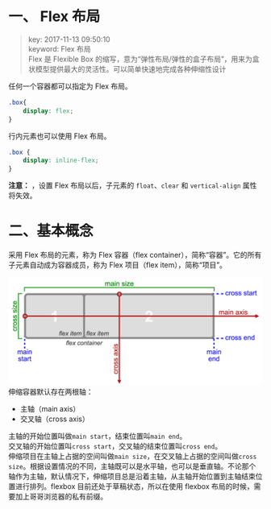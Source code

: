 # 一、 Flex 布局
>key: 2017-11-13 09:50:10  
>keyword: Flex 布局   
Flex 是 Flexible Box 的缩写，意为“弹性布局/弹性的盒子布局”，用来为盒状模型提供最大的灵活性。可以简单快速地完成各种伸缩性设计

任何一个容器都可以指定为 Flex 布局。

```css
.box{
    display: flex;
}
```

行内元素也可以使用 Flex 布局。
```css
.box {
    display: inline-flex;
}
```

**注意：** ，设置 Flex 布局以后，子元素的 `float`、`clear` 和 `vertical-align` 属性将失效。

# 二、基本概念

采用 Flex 布局的元素，称为 Flex 容器（flex container），简称“容器”。它的所有子元素自动成为容器成员，称为 Flex 项目（flex item），简称“项目”。

![ww](./.images/flex-direction-terms.png)
伸缩容器默认存在两根轴：
* 主轴（main axis）
* 交叉轴（cross axis）

主轴的开始位置叫做`main start`，结束位置叫`main end`。  
交叉轴的开始位置叫`cross start`，交叉轴的结束位置叫`cross end`。  
伸缩项目在主轴上占据的空间叫做`main size`，在交叉轴上占据的空间叫做`cross size`。根据设置情况的不同，主轴既可以是水平轴，也可以是垂直轴。不论那个轴作为主轴，默认情况下，伸缩项目总是沿着主轴，从主轴开始位置到主轴结束位置进行排列。flexbox 目前还处于草稿状态，所以在使用 flexbox 布局的时候，需要加上哥哥浏览器的私有前缀。
